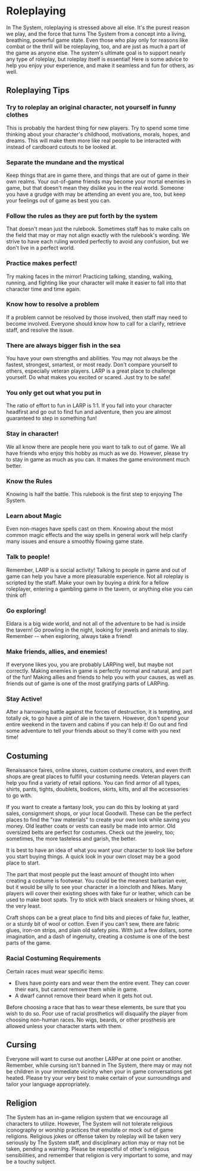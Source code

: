 # Roleplaying

In The System, roleplaying is stressed above all else. It's the purest reason we play, and the force that turns The System from a concept into a living, breathing, powerful game state. Even those who play only for reasons like combat or the thrill will be roleplaying, too, and are just as much a part of the game as anyone else. The system's ultimate goal is to support nearly any type of roleplay, but roleplay itself is essential! Here is some advice to help you enjoy your experience, and make it seamless and fun for others, as well.

## Roleplaying Tips

### Try to roleplay an original character, not yourself in funny clothes
This is probably the hardest thing for new players. Try to spend some time thinking about your character's childhood, motivations, morals, hopes, and dreams. This will make them more like real people to be interacted with instead of cardboard cutouts to be looked at.

### Separate the mundane and the mystical
Keep things that are in game there, and things that are out of game in their own realms. Your out-of-game friends may become your mortal enemies in game, but that doesn't mean they dislike you in the real world. Someone you have a grudge with may be attending an event you are, too, but keep your feelings out of game as best you can.

### Follow the rules as they are put forth by the system
That doesn't mean just the rulebook. Sometimes staff has to make calls on the field that may or may not align exactly with the rulebook's wording. We strive to have each ruling worded perfectly to avoid any confusion, but we don't live in a perfect world.

### Practice makes perfect!
Try making faces in the mirror! Practicing talking, standing, walking, running, and fighting like your character will make it easier to fall into that character time and time again.

### Know how to resolve a problem
If a problem cannot be resolved by those involved, then staff may need to become involved. Everyone should know how to call for a clarify, retrieve staff, and resolve the issue.

### There are always bigger fish in the sea
You have your own strengths and abilities. You may not always be the fastest, strongest, smartest, or most ready. Don't compare yourself to others, especially veteran players. LARP is a great place to challenge yourself. Do what makes you excited or scared. Just try to be safe!

### You only get out what you put in
The ratio of effort to fun in LARP is 1:1. If you fall into your character headfirst and go out to find fun and adventure, then you are almost guaranteed to step in something fun!

### Stay in character!
We all know there are people here you want to talk to out of game. We all have friends who enjoy this hobby as much as we do. However, please try to stay in game as much as you can. It makes the game environment much better.

### Know the Rules
Knowing is half the battle. This rulebook is the first step to enjoying The System.

### Learn about Magic
Even non-mages have spells cast on them. Knowing about the most common magic effects and the way spells in general work will help clarify many issues and ensure a smoothly flowing game state.

### Talk to people!
Remember, LARP is a social activity! Talking to people in game and out of game can help you have a more pleasurable experience. Not all roleplay is scripted by the staff. Make your own by buying a drink for a fellow roleplayer, entering a gambling game in the tavern, or anything else you can think of!

### Go exploring!
Eldara is a big wide world, and not all of the adventure to be had is inside the tavern! Go prowling in the night, looking for jewels and animals to slay. Remember -- when exploring, always take a friend!

### Make friends, allies, and enemies!
If everyone likes you, you are probably LARPing well, but maybe not correctly. Making enemies in game is perfectly normal and natural, and part of the fun! Making allies and friends to help you with your causes, as well as friends out of game is one of the most gratifying parts of LARPing.

### Stay Active!
After a harrowing battle against the forces of destruction, it is tempting, and totally ok, to go have a pint of ale in the tavern. However, don't spend your entire weekend in the tavern and cabins if you can help it! Go out and find some adventure to tell your friends about so they'll come with you next time!

## Costuming

Renaissance faires, online stores, custom costume creators, and even thrift shops are great places to fulfill your costuming needs. Veteran players can help you find a variety of retail options. You can find armor of all types, shirts, pants, tights, doublets, bodices, skirts, kilts, and all the accessories to go with.

If you want to create a fantasy look, you can do this by looking at yard sales, consignment shops, or your local Goodwill. These can be the perfect places to find the "raw materials" to create your own look while saving you money. Old leather coats or vests can easily be made into armor. Old oversized belts are perfect for costumes. Check out the jewelry, too; sometimes, the more tasteless and garish, the better.

It is best to have an idea of what you want your character to look like before you start buying things. A quick look in your own closet may be a good place to start.

The part that most people put the least amount of thought into when creating a costume is footwear. You could be the meanest barbarian ever, but it would be silly to see your character in a loincloth and Nikes. Many players will cover their existing shoes with fake fur or leather, which can be used to make boot spats. Try to stick with black sneakers or hiking shoes, at the very least.

Craft shops can be a great place to find bits and pieces of fake fur, leather, or a sturdy bit of wool or cotton. Even if you can't sew, there are fabric glues, iron-on strips, and plain old safety pins. With just a few dollars, some imagination, and a dash of ingenuity, creating a costume is one of the best parts of the game.

### Racial Costuming Requirements

Certain races must wear specific items:
- Elves have pointy ears and wear them the entire event. They can cover their ears, but cannot remove them while in game.
- A dwarf cannot remove their beard when it gets hot out.

Before choosing a race that has to wear these elements, be sure that you wish to do so. Poor use of racial prosthetics will disqualify the player from choosing non-human races. No wigs, beards, or other prosthesis are allowed unless your character starts with them.

## Cursing

Everyone will want to curse out another LARPer at one point or another. Remember, while cursing isn't banned in The System, there may or may not be children in your immediate vicinity when your in game conversations get heated. Please try your very best to make certain of your surroundings and tailor your language appropriately.

## Religion

The System has an in-game religion system that we encourage all characters to utilize. However, The System will not tolerate religious iconography or worship practices that emulate or mock out of game religions. Religious jokes or offense taken by roleplay will be taken very seriously by The System staff, and disciplinary action may or may not be taken, pending a warning. Please be respectful of other's religious sensibilities, and remember that religion is very important to some, and may be a touchy subject. 